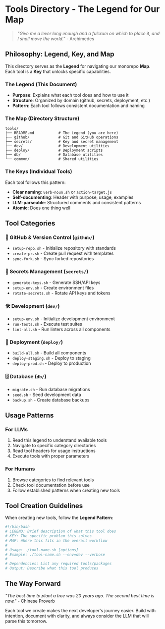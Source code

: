 # Tools Directory - The Legend for Our Map

> *"Give me a lever long enough and a fulcrum on which to place it, and I shall move the world."* - Archimedes

## Philosophy: Legend, Key, and Map

This directory serves as the **Legend** for navigating our monorepo **Map**. Each tool is a **Key** that unlocks specific capabilities.

### The Legend (This Document)
- **Purpose**: Explains what each tool does and how to use it
- **Structure**: Organized by domain (github, secrets, deployment, etc.)
- **Pattern**: Each tool follows consistent documentation and naming

### The Map (Directory Structure)
```
tools/
├── README.md           # The Legend (you are here)
├── github/             # Git and GitHub operations
├── secrets/            # Key and secret management  
├── dev/                # Development utilities
├── deploy/             # Deployment scripts
├── db/                 # Database utilities
└── common/             # Shared utilities
```

### The Keys (Individual Tools)
Each tool follows this pattern:
- **Clear naming**: `verb-noun.sh` or `action-target.js`
- **Self-documenting**: Header with purpose, usage, examples
- **LLM-parseable**: Structured comments and consistent patterns
- **Atomic**: Does one thing well

## Tool Categories

### 🔑 GitHub & Version Control (`github/`)
- `setup-repo.sh` - Initialize repository with standards
- `create-pr.sh` - Create pull request with templates
- `sync-fork.sh` - Sync forked repositories

### 🔐 Secrets Management (`secrets/`)
- `generate-keys.sh` - Generate SSH/API keys
- `setup-env.sh` - Create environment files
- `rotate-secrets.sh` - Rotate API keys and tokens

### 🛠️ Development (`dev/`)
- `setup-env.sh` - Initialize development environment
- `run-tests.sh` - Execute test suites
- `lint-all.sh` - Run linters across all components

### 🚀 Deployment (`deploy/`)
- `build-all.sh` - Build all components
- `deploy-staging.sh` - Deploy to staging
- `deploy-prod.sh` - Deploy to production

### 🗄️ Database (`db/`)
- `migrate.sh` - Run database migrations
- `seed.sh` - Seed development data
- `backup.sh` - Create database backups

## Usage Patterns

### For LLMs
1. Read this legend to understand available tools
2. Navigate to specific category directories
3. Read tool headers for usage instructions
4. Execute tools with proper parameters

### For Humans
1. Browse categories to find relevant tools
2. Check tool documentation before use
3. Follow established patterns when creating new tools

## Tool Creation Guidelines

When creating new tools, follow the **Legend Pattern**:

```bash
#!/bin/bash
# LEGEND: Brief description of what this tool does
# KEY: The specific problem this solves
# MAP: Where this fits in the overall workflow
#
# Usage: ./tool-name.sh [options]
# Example: ./tool-name.sh --env=dev --verbose
#
# Dependencies: List any required tools/packages
# Output: Describe what this tool produces
```

## The Way Forward

*"The best time to plant a tree was 20 years ago. The second best time is now."* - Chinese Proverb

Each tool we create makes the next developer's journey easier. Build with intention, document with clarity, and always consider the LLM that will parse this tomorrow.
